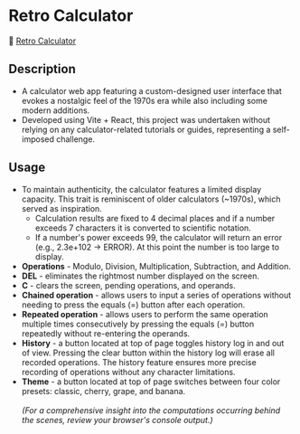 # Retro Calculator

🔗 <a href="https://klupka.github.io/RetroCalculator/">Retro Calculator</a>

## Description

-   A calculator web app featuring a custom-designed user interface that evokes a nostalgic feel of the 1970s era while also including some modern additions.
-   Developed using Vite + React, this project was undertaken without relying on any calculator-related tutorials or guides, representing a self-imposed challenge.

## Usage

-   To maintain authenticity, the calculator features a limited display capacity. This trait is reminiscent of older calculators (~1970s), which served as inspiration.
    -   Calculation results are fixed to 4 decimal places and if a number exceeds 7 characters it is converted to scientific notation.
    -   If a number's power exceeds 99, the calculator will return an error (e.g., 2.3e+102 -> ERROR). At this point the number is too large to display.
-   **Operations** - Modulo, Division, Multiplication, Subtraction, and Addition.
-   **DEL** - eliminates the rightmost number displayed on the screen.
-   **C** - clears the screen, pending operations, and operands.
-   **Chained operation** - allows users to input a series of operations without needing to press the equals (=) button after each operation.
-   **Repeated operation** - allows users to perform the same operation multiple times consecutively by pressing the equals (=) button repeatedly without re-entering the operands.
-   **History** - a button located at top of page toggles history log in and out of view. Pressing the clear button within the history log will erase all recorded operations. The history feature ensures more precise recording of operations without any character limitations.
-   **Theme** - a button located at top of page switches between four color presets: classic, cherry, grape, and banana.
    <br><br>
    _(For a comprehensive insight into the computations occurring behind the scenes, review your browser's console output.)_
